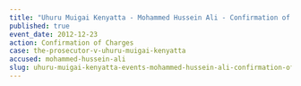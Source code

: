 ```yaml
---
title: "Uhuru Muigai Kenyatta - Mohammed Hussein Ali - Confirmation of Charges"
published: true
event_date: 2012-12-23
action: Confirmation of Charges
case: the-prosecutor-v-uhuru-muigai-kenyatta
accused: mohammed-hussein-ali
slug: uhuru-muigai-kenyatta-events-mohammed-hussein-ali-confirmation-of charges
---
```

